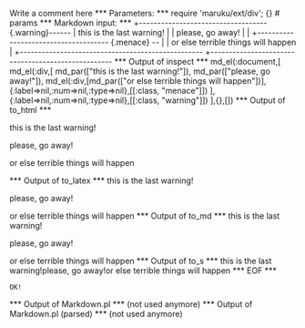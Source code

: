Write a comment here
*** Parameters: ***
require 'maruku/ext/div'; {} # params 
*** Markdown input: ***
+-----------------------------------{.warning}------
| this is the last warning!
|
| please, go away!
|
| +------------------------------------- {.menace} --
| | or else terrible things will happen
| +--------------------------------------------------
+---------------------------------------------------
*** Output of inspect ***
md_el(:document,[
	md_el(:div,[
		md_par(["this is the last warning!"]),
		md_par(["please, go away!"]),
		md_el(:div,[md_par(["or else terrible things will happen"])],{:label=>nil,:num=>nil,:type=>nil},[[:class, "menace"]])
	],{:label=>nil,:num=>nil,:type=>nil},[[:class, "warning"]])
],{},[])
*** Output of to_html ***
<div class='warning'>
<p>this is the last warning!</p>

<p>please, go away!</p>

<div class='menace'>
<p>or else terrible things will happen</p>
</div>
</div>
*** Output of to_latex ***
this is the last warning!

please, go away!

or else terrible things will happen
*** Output of to_md ***
this is the last warning!

please, go away!

or else terrible things will happen
*** Output of to_s ***
this is the last warning!please, go away!or else terrible things will happen
*** EOF ***



	OK!



*** Output of Markdown.pl ***
(not used anymore)
*** Output of Markdown.pl (parsed) ***
(not used anymore)